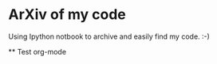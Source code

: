 ArXiv of my code
===============

Using Ipython notbook to archive and easily find my code. :-)

** Test org-mode
